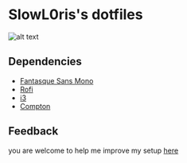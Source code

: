 
# SlowL0ris's dotfiles
![alt text](
https://cdn.rawgit.com/SlowL0ris/.dotfiles/83ba1a9c/screenshot.png
"Screenshot")

##  Dependencies
* [Fantasque Sans Mono](https://github.com/belluzj/fantasque-sans)
* [Rofi](https://github.com/DaveDavenport/rofi)
* [i3](https://github.com/i3/i3)
* [Compton](https://github.com/chjj/compton)
##  Feedback
you are welcome to help me improve my setup [here](../issues)
